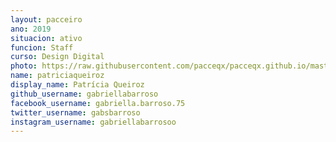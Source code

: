```yaml
---
layout: pacceiro
ano: 2019
situacion: ativo
funcion: Staff
curso: Design Digital
photo: https://raw.githubusercontent.com/pacceqx/pacceqx.github.io/master/assets/pic/bolsistas/pacce (22).png
name: patriciaqueiroz
display_name: Patrícia Queiroz
github_username: gabriellabarroso
facebook_username: gabriella.barroso.75
twitter_username: gabsbarroso
instagram_username: gabriellabarrosoo
---
```


